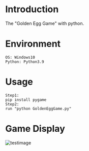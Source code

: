 # Introduction
The "Golden Egg Game" with python.

# Environment
```
OS: Windows10
Python: Python3.9 
```

# Usage
```
Step1:
pip install pygame
Step2:
run "python GoldenEggGame.py"
```

# Game Display
![testimage](https://github.com/wendyxz/PythonGame/blob/main/GoldenEggGame/resources/images/running.png)
